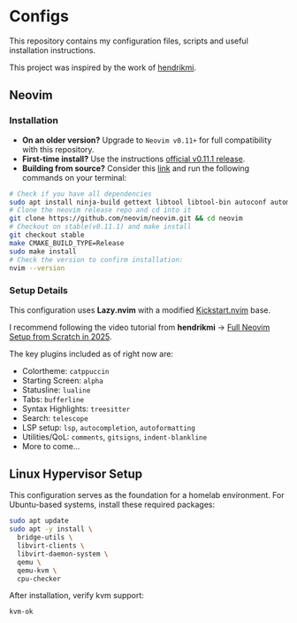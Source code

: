 # Configs

This repository contains my configuration files, scripts and useful installation instructions.

This project was inspired by the work of [hendrikmi](https://github.com/hendrikmi/dotfiles).

## Neovim

### Installation

- **On an older version?** Upgrade to `Neovim v0.11+` for full compatibility with this repository.
- **First-time install?** Use the instructions [official v0.11.1 release](https://github.com/neovim/neovim/releases/tag/v0.11.1).
- **Building from source?** Consider this [link](https://infotechys.com/install-neovim-on-ubuntu-24-04/) and run the following commands on your terminal:

```bash
# Check if you have all dependencies
sudo apt install ninja-build gettext libtool libtool-bin autoconf automake cmake g++ pkg-config unzip git curl doxygen -y
# Clone the neovim release repo and cd into it
git clone https://github.com/neovim/neovim.git && cd neovim
# Checkout on stable(v0.11.1) and make install
git checkout stable
make CMAKE_BUILD_TYPE=Release
sudo make install
# Check the version to confirm installation:
nvim --version
```

### Setup Details

This configuration uses **Lazy.nvim** with a modified [Kickstart.nvim](https://github.com/nvim-lua/kickstart.nvim) base.

I recommend following the video tutorial from **hendrikmi** -> [Full Neovim Setup from Scratch in 2025](https://youtu.be/KYDG3AHgYEs?si=CC1vhtPelHP7AC5V).

The key plugins included as of right now are:

- Colortheme: `catppuccin`
- Starting Screen: `alpha`
- Statusline: `lualine`
- Tabs: `bufferline`
- Syntax Highlights: `treesitter`
- Search: `telescope`
- LSP setup: `lsp`, `autocompletion`, `autoformatting`
- Utilities/QoL: `comments`, `gitsigns`, `indent-blankline`
- More to come...

## Linux Hypervisor Setup

This configuration serves as the foundation for a homelab environment. For Ubuntu-based systems, install these required packages:

```bash
sudo apt update
sudo apt -y install \
  bridge-utils \
  libvirt-clients \
  libvirt-daemon-system \
  qemu \
  qemu-kvm \
  cpu-checker
```

After installation, verify kvm support:

```bash
kvm-ok
```
